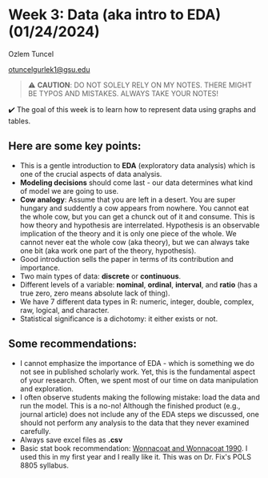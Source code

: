 # Week 3: Data (aka intro to EDA) (01/24/2024)
Ozlem Tuncel 

otuncelgurlek1@gsu.edu

> ⚠️ **CAUTION**: DO NOT SOLELY RELY ON MY NOTES. THERE MIGHT BE TYPOS AND MISTAKES. ALWAYS TAKE YOUR NOTES!

✔️ The goal of this week is to learn how to represent data using graphs and tables. 

## Here are some key points:
- This is a gentle introduction to **EDA** (exploratory data analysis) which is one of the crucial aspects of data analysis. 
- **Modeling decisions** should come last - our data determines what kind of model we are going to use. 
- **Cow analogy**: Assume that you are left in a desert. You are super hungary and suddently a cow appears from nowhere. You cannot eat the whole cow, but you can get a chunck out of it and consume. This is how theory and hypothesis are interrelated. Hypothesis is an observable implication of the theory and it is only one piece of the whole. We cannot never eat the whole cow (aka theory), but we can always take one bit (aka work one part of the theory, hypothesis).
- Good introduction sells the paper in terms of its contribution and importance.
- Two main types of data: **discrete** or **continuous**.
- Different levels of a variable: **nominal**, **ordinal**, **interval**, and **ratio** (has a true zero, zero means absolute lack of thing). 
- We have 7 different data types in R: numeric, integer, double, complex, raw, logical, and character.
- Statistical significance is a dichotomy: it either exists or not. 

## Some recommendations: 
- I cannot emphasize the importance of EDA - which is something we do not see in published scholarly work. Yet, this is the fundamental aspect of your research. Often, we spent most of our time on data manipulation and exploration. 
- I often observe students making the following mistake: load the data and run the model. This is a no-no! Although the finished product (e.g., journal article) does not include any of the EDA steps we discussed, one should not perform any analysis to the data that they never examined carefully.  
- Always save excel files as **.csv** 
- Basic stat book recommendation: [Wonnacoat and Wonnacoat 1990](https://www.amazon.com/Introductory-Statistics-5th-Thomas-Wonnacott/dp/0471615188). I used this in my first year and I really like it. This was on Dr. Fix's POLS 8805 syllabus. 
